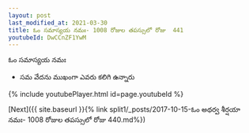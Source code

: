 ```yaml
---
layout: post
last_modified_at: 2021-03-30
title: ఓం సమాస్యయ నమః- 1008 రోజుల తపస్సులో రోజు  441
youtubeId: DwCCnZF1YwM
---
```

 
 
 ఓం సమాస్యయ నమః  
 
 -  సమ వేదను ముఖంగా ఎవరు కలిగి ఉన్నారు 
 
  
 
  
 
 
 
 
 
 


{% include youtubePlayer.html id=page.youtubeId %}
 
[Next]({{ site.baseurl }}{% link  split1/_posts/2017-10-15-ఓం అథర్వ శీర్షయా నమః- 1008 రోజుల తపస్సులో రోజు  440.md%})
 
